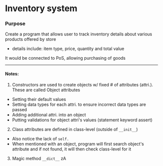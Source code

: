 # Inventory system

### Purpose

Create a program that allows user to track inventory details about various products offered by store
- details include: item type, price, quantity and total value

It would be connected to PoS, allowing purchasing of goods

------
#### Notes:
1. Constructors are used to create objects w/ fixed # of attributes (attri.). These are called Object attributes
- Setting their default values
- Setting data types for each attri. to ensure incorrect data types are passed
- Adding additional attri. into an object
- Putting validations for object attri's values (statement keyword assert)
2. Class attributes are defined in class-level (outside of `__init__`)
- Also notice the lack of `self.`
- When mentioned with an object, program will first search object's attribute and if not found, it will then check class-level for it
3. Magic method `__dict__`  zA  